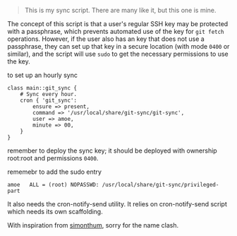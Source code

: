 > This is my sync script.  There are many like it, but this one is mine.

The concept of this script is that a user's regular SSH key may be protected
with a passphrase, which prevents automated use of the key for `git fetch`
operations.  However, if the user also has an key that does not use a
passphrase, they can set up that key in a secure location (with mode `0400` or
similar), and the script will use `sudo` to get the necessary permissions to use
the key.

to set up an hourly sync

    class main::git_sync {
        # Sync every hour.
        cron { 'git_sync':
            ensure => present,
            command => '/usr/local/share/git-sync/git-sync',
            user => amoe,
            minute => 00,
        }
    }

remember to deploy the sync key; it should be deployed with ownership root:root
and permissions `0400`.

rememebr to add the sudo entry

    amoe   ALL = (root) NOPASSWD: /usr/local/share/git-sync/privileged-part

It also needs the cron-notify-send utility.
It relies on cron-notify-send script which needs its own scaffolding.

With inspiration from [simonthum](https://github.com/simonthum/git-sync), sorry
for the name clash.
